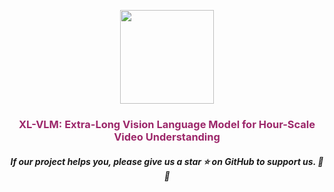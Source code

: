 <p align="center">
    <img src="https://github.com/VectorSpaceLab/XL-VLM/blob/main/assets/logo.jpg" width="150" style="margin-bottom: 0.2;"/>
<p>

<h3 align="center"><a style="color:#9C276A">
XL-VLM: Extra-Long Vision Language Model for Hour-Scale Video Understanding</a></h3>
<h5 align="center"> If our project helps you, please give us a star ⭐ on GitHub to support us. 🙏🙏 </h2>

<h5 align="center">
